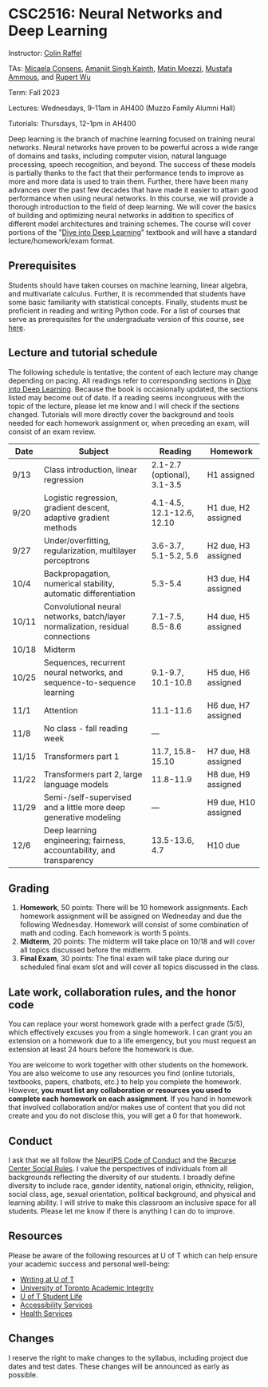 # CSC2516: 	Neural Networks and Deep Learning

Instructor: [Colin Raffel](mailto:craffel@gmail.com)

TAs: [Micaela Consens](mailto:micaela.consens@mail.utoronto.ca), [Amanjit Singh Kainth](mailto:amanjitsk@cs.toronto.edu), [Matin Moezzi](mailto:matin.moezzi@mail.utoronto.ca), [Mustafa Ammous](mailto:mustafa.ammous@mail.utoronto.ca), and [Rupert Wu](mailto:rupert.wu@mail.utoronto.ca)

Term: Fall 2023

Lectures: Wednesdays, 9-11am in AH400 (Muzzo Family Alumni Hall)

Tutorials: Thursdays, 12-1pm in AH400

Deep learning is the branch of machine learning focused on training neural networks.
Neural networks have proven to be powerful across a wide range of domains and tasks, including computer vision, natural language processing, speech recognition, and beyond.
The success of these models is partially thanks to the fact that their performance tends to improve as more and more data is used to train them.
Further, there have been many advances over the past few decades that have made it easier to attain good performance when using neural networks.
In this course, we will provide a thorough introduction to the field of deep learning.
We will cover the basics of building and optimizing neural networks in addition to specifics of different model architectures and training schemes.
The course will cover portions of the "[Dive into Deep Learning](https://d2l.ai/)" textbook and will have a standard lecture/homework/exam format.

## Prerequisites

Students should have taken courses on machine learning, linear algebra, and multivariate calculus.
Further, it is recommended that students have some basic familiarity with statistical concepts.
Finally, students must be proficient in reading and writing Python code.
For a list of courses that serve as prerequisites for the undergraduate version of this course, see [here](https://artsci.calendar.utoronto.ca/course/csc413h1).

## Lecture and tutorial schedule

The following schedule is tentative; the content of each lecture may change depending on pacing.
All readings refer to corresponding sections in [Dive into Deep Learning](http://d2l.ai).
Because the book is occasionally updated, the sections listed may become out of date.
If a reading seems incongruous with the topic of the lecture, please let me know and I will check if the sections changed.
Tutorials will more directly cover the background and tools needed for each homework assignment or, when preceding an exam, will consist of an exam review.

| Date  | Subject                                                                        | Reading                     | Homework             |
| ----- | ------------------------------------------------------------------------------ | --------------------------- | -------------------- |
| 9/13  | Class introduction, linear regression                                          | 2.1-2.7 (optional), 3.1-3.5 | H1 assigned          |
| 9/20  | Logistic regression, gradient descent, adaptive gradient methods               | 4.1-4.5, 12.1-12.6, 12.10   | H1 due, H2 assigned  |
| 9/27  | Under/overfitting, regularization, multilayer perceptrons                      | 3.6-3.7, 5.1-5.2, 5.6       | H2 due, H3 assigned  |
| 10/4  | Backpropagation, numerical stability, automatic differentiation                | 5.3-5.4                     | H3 due, H4 assigned  |
| 10/11 | Convolutional neural networks, batch/layer normalization, residual connections | 7.1-7.5, 8.5-8.6            | H4 due, H5 assigned  |
| 10/18 | Midterm                                                                        |                             |                      |
| 10/25 | Sequences, recurrent neural networks, and sequence-to-sequence learning        | 9.1-9.7, 10.1-10.8          | H5 due, H6 assigned  |
| 11/1  | Attention                                                                      | 11.1-11.6                   | H6 due, H7 assigned  |
| 11/8  | No class - fall reading week                                                   | —                           |                      |
| 11/15 | Transformers part 1                                                            | 11.7, 15.8-15.10            | H7 due, H8 assigned  |
| 11/22 | Transformers part 2, large language models                                     | 11.8-11.9                   | H8 due, H9 assigned  |
| 11/29 | Semi-/self-supervised and a little more deep generative modeling               | —                           | H9 due, H10 assigned |
| 12/6  | Deep learning engineering; fairness, accountability, and transparency          | 13.5-13.6, 4.7              | H10 due              |

## Grading

  1. **Homework**, 50 points: There will be 10 homework assignments. Each homework assignment will be assigned on Wednesday and due the following Wednesday. Homework will consist of some combination of math and coding. Each homework is worth 5 points.
  1. **Midterm**, 20 points: The midterm will take place on 10/18 and will cover all topics discussed before the midterm.
  1. **Final Exam**, 30 points: The final exam will take place during our scheduled final exam slot and will cover all topics discussed in the class.

## Late work, collaboration rules, and the honor code

You can replace your worst homework grade with a perfect grade (5/5), which effectively excuses you from a single homework.
I can grant you an extension on a homework due to a life emergency, but you must request an extension at least 24 hours before the homework is due.

You are welcome to work together with other students on the homework.
You are also welcome to use any resources you find (online tutorials, textbooks, papers, chatbots, etc.) to help you complete the homework.
However, **you must list any collaboration or resources you used to complete each homework on each assignment**.
If you hand in homework that involved collaboration and/or makes use of content that you did not create and you do not disclose this, you will get a 0 for that homework.

## Conduct

I ask that we all follow the [NeurIPS Code of Conduct](https://nips.cc/public/CodeOfConduct) and the [Recurse Center Social Rules](https://www.recurse.com/social-rules).
I value the perspectives of individuals from all backgrounds reflecting the diversity of our students.
I broadly define diversity to include race, gender identity, national origin, ethnicity, religion, social class, age, sexual orientation, political background, and physical and learning ability.
I will strive to make this classroom an inclusive space for all students.
Please let me know if there is anything I can do to improve.

## Resources

Please be aware of the following resources at U of T which can help ensure your academic success and personal well-being:

- [Writing at U of T](http://www.writing.utoronto.ca/)
- [University of Toronto Academic Integrity](http://academicintegrity.utoronto.ca/)
- [U of T Student Life](http://www.studentlife.utoronto.ca/)
- [Accessibility Services](http://www.accessibility.utoronto.ca/)
- [Health Services](https://studentlife.utoronto.ca/department/health-wellness/)
    
## Changes

I reserve the right to make changes to the syllabus, including project due dates and test dates.
These changes will be announced as early as possible.
